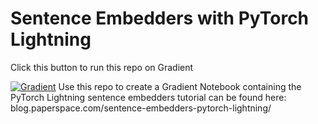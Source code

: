 # Sentence Embedders with PyTorch Lightning

Click this button to run this repo on Gradient

[![Gradient](https://assets.paperspace.io/img/gradient-badge.svg)](https://console.paperspace.com/ml-showcase/notebook/r4pv70bbc9g93z5?file=paperspace_sentence_embeddings.ipynb)
Use this repo to create a Gradient Notebook containing the PyTorch Lightning sentence embedders tutorial can be found here: blog.paperspace.com/sentence-embedders-pytorch-lightning/
